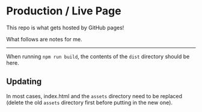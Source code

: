 # Production / Live Page

This repo is what gets hosted by GitHub pages!

What follows are notes for me.

---

When running `npm run build`, the contents of the `dist` directory should be
here.

## Updating

In most cases, index.html and the `assets` directory need to be replaced (delete
the old `assets` directory first before putting in the new one).
